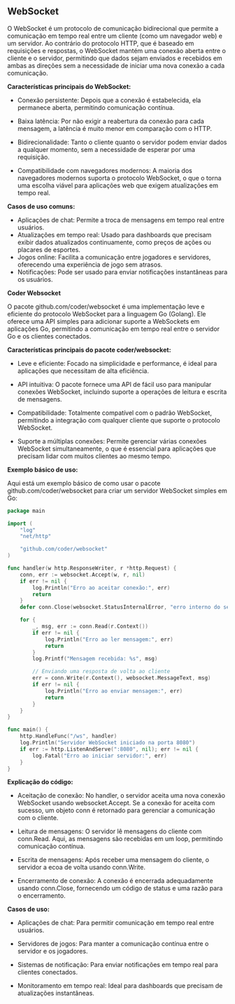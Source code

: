 ## WebSocket

O WebSocket é um protocolo de comunicação bidirecional que permite a comunicação em tempo real entre um cliente (como um navegador web) e um servidor. Ao contrário do protocolo HTTP, que é baseado em requisições e respostas, o WebSocket mantém uma conexão aberta entre o cliente e o servidor, permitindo que dados sejam enviados e recebidos em ambas as direções sem a necessidade de iniciar uma nova conexão a cada comunicação.

**Características principais do WebSocket:**

* Conexão persistente: Depois que a conexão é estabelecida, ela permanece aberta, permitindo comunicação contínua.

* Baixa latência: Por não exigir a reabertura da conexão para cada mensagem, a latência é muito menor em comparação com o HTTP.

* Bidirecionalidade: Tanto o cliente quanto o servidor podem enviar dados a qualquer momento, sem a necessidade de esperar por uma requisição.

* Compatibilidade com navegadores modernos: A maioria dos navegadores modernos suporta o protocolo WebSocket, o que o torna uma escolha viável para aplicações web que exigem atualizações em tempo real.

**Casos de uso comuns:**

* Aplicações de chat: Permite a troca de mensagens em tempo real entre usuários.
* Atualizações em tempo real: Usado para dashboards que precisam exibir dados atualizados continuamente, como preços de ações ou placares de esportes.
* Jogos online: Facilita a comunicação entre jogadores e servidores, oferecendo uma experiência de jogo sem atrasos.
* Notificações: Pode ser usado para enviar notificações instantâneas para os usuários.

**Coder Websocket**

O pacote github.com/coder/websocket é uma implementação leve e eficiente do protocolo WebSocket para a linguagem Go (Golang). Ele oferece uma API simples para adicionar suporte a WebSockets em aplicações Go, permitindo a comunicação em tempo real entre o servidor Go e os clientes conectados.

**Características principais do pacote coder/websocket:**

* Leve e eficiente: Focado na simplicidade e performance, é ideal para aplicações que necessitam de alta eficiência.

* API intuitiva: O pacote fornece uma API de fácil uso para manipular conexões WebSocket, incluindo suporte a operações de leitura e escrita de mensagens.

* Compatibilidade: Totalmente compatível com o padrão WebSocket, permitindo a integração com qualquer cliente que suporte o protocolo WebSocket.

* Suporte a múltiplas conexões: Permite gerenciar várias conexões WebSocket simultaneamente, o que é essencial para aplicações que precisam lidar com muitos clientes ao mesmo tempo.

**Exemplo básico de uso:**

Aqui está um exemplo básico de como usar o pacote github.com/coder/websocket para criar um servidor WebSocket simples em Go:

```go
package main

import (
    "log"
    "net/http"

    "github.com/coder/websocket"
)

func handler(w http.ResponseWriter, r *http.Request) {
    conn, err := websocket.Accept(w, r, nil)
    if err != nil {
        log.Println("Erro ao aceitar conexão:", err)
        return
    }
    defer conn.Close(websocket.StatusInternalError, "erro interno do servidor")

    for {
        _, msg, err := conn.Read(r.Context())
        if err != nil {
            log.Println("Erro ao ler mensagem:", err)
            return
        }
        log.Printf("Mensagem recebida: %s", msg)

        // Enviando uma resposta de volta ao cliente
        err = conn.Write(r.Context(), websocket.MessageText, msg)
        if err != nil {
            log.Println("Erro ao enviar mensagem:", err)
            return
        }
    }
}

func main() {
    http.HandleFunc("/ws", handler)
    log.Println("Servidor WebSocket iniciado na porta 8080")
    if err := http.ListenAndServe(":8080", nil); err != nil {
        log.Fatal("Erro ao iniciar servidor:", err)
    }
}
```

**Explicação do código:**

* Aceitação de conexão: No handler, o servidor aceita uma nova conexão WebSocket usando websocket.Accept. Se a conexão for aceita com sucesso, um objeto conn é retornado para gerenciar a comunicação com o cliente.

* Leitura de mensagens: O servidor lê mensagens do cliente com conn.Read. Aqui, as mensagens são recebidas em um loop, permitindo comunicação contínua.

* Escrita de mensagens: Após receber uma mensagem do cliente, o servidor a ecoa de volta usando conn.Write.

* Encerramento de conexão: A conexão é encerrada adequadamente usando conn.Close, fornecendo um código de status e uma razão para o encerramento.

**Casos de uso:**

* Aplicações de chat: Para permitir comunicação em tempo real entre usuários.

* Servidores de jogos: Para manter a comunicação contínua entre o servidor e os jogadores.

* Sistemas de notificação: Para enviar notificações em tempo real para clientes conectados.

* Monitoramento em tempo real: Ideal para dashboards que precisam de atualizações instantâneas.